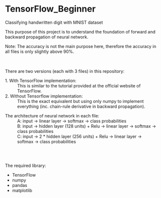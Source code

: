 # TensorFlow_Beginner
Classifying handwritten digit with MNIST dataset

This purpose of this project is to understand the foundation of forward and backward propagation of neural network.

Note: The accuracy is not the main purpose here, therefore the accuracy in all files is only slightly above 90%.

<br><br/>
There are two versions (each with 3 files) in this repository:

<dl>
  <dt> 1. With TensorFlow implementation:</dt>
  <dd> This is similar to the tutorial provided at the official website of TensorFlow.</dd>
  
   <dt> 2. Without Tensorflow implementation:</dt>
  <dd> This is the exact equivalent but using only numpy to implement everything (inc. chain-rule derivative in backward propagation).</dd>
</dl>

<dl>
  <dt> The architecture of neural network in each file:</dt>
  <dd> A: input &rarr; linear layer &rarr; softmax &rarr; class probabilities</dd>
  <dd> B: input &rarr; hidden layer (128 units) + Relu &rarr; linear layer &rarr; softmax &rarr; class probabilities</dd>
  <dd> C: input &rarr; 2 * hidden layer (256 units) + Relu &rarr; linear layer &rarr; softmax &rarr; class probabilities</dd>
</dl>

<br><br/>

The required library:
* TensorFlow
* numpy
* pandas
* matplotlib
